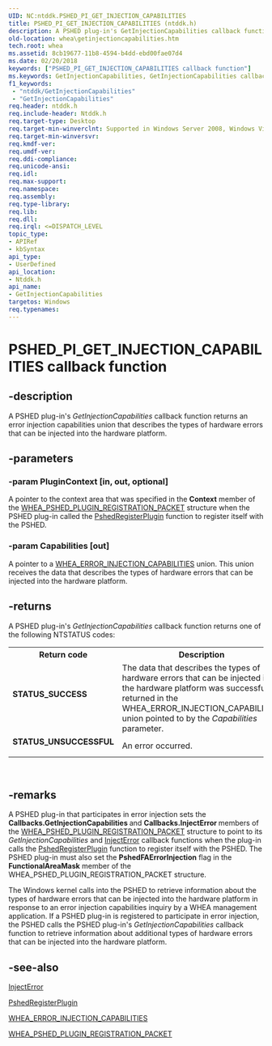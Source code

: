 ```yaml
---
UID: NC:ntddk.PSHED_PI_GET_INJECTION_CAPABILITIES
title: PSHED_PI_GET_INJECTION_CAPABILITIES (ntddk.h)
description: A PSHED plug-in's GetInjectionCapabilities callback function returns an error injection capabilities union that describes the types of hardware errors that can be injected into the hardware platform.
old-location: whea\getinjectioncapabilities.htm
tech.root: whea
ms.assetid: 8cb19677-11b8-4594-b4dd-ebd00fae07d4
ms.date: 02/20/2018
keywords: ["PSHED_PI_GET_INJECTION_CAPABILITIES callback function"]
ms.keywords: GetInjectionCapabilities, GetInjectionCapabilities callback function [WHEA Drivers and Applications], PSHED_PI_GET_INJECTION_CAPABILITIES, PSHED_PI_GET_INJECTION_CAPABILITIES callback, ntddk/GetInjectionCapabilities, whea.getinjectioncapabilities, whearef_0c5e00c7-c5d7-4e28-a351-7831d883c70f.xml
f1_keywords:
 - "ntddk/GetInjectionCapabilities"
 - "GetInjectionCapabilities"
req.header: ntddk.h
req.include-header: Ntddk.h
req.target-type: Desktop
req.target-min-winverclnt: Supported in Windows Server 2008, Windows Vista SP1, and later versions of Windows.
req.target-min-winversvr: 
req.kmdf-ver: 
req.umdf-ver: 
req.ddi-compliance: 
req.unicode-ansi: 
req.idl: 
req.max-support: 
req.namespace: 
req.assembly: 
req.type-library: 
req.lib: 
req.dll: 
req.irql: <=DISPATCH_LEVEL
topic_type:
- APIRef
- kbSyntax
api_type:
- UserDefined
api_location:
- Ntddk.h
api_name:
- GetInjectionCapabilities
targetos: Windows
req.typenames: 
---
```


# PSHED_PI_GET_INJECTION_CAPABILITIES callback function


## -description


A PSHED plug-in's <i>GetInjectionCapabilities</i> callback function returns an error injection capabilities union that describes the types of hardware errors that can be injected into the hardware platform.


## -parameters




### -param PluginContext [in, out, optional]

A pointer to the context area that was specified in the <b>Context</b> member of the <a href="https://docs.microsoft.com/windows-hardware/drivers/ddi/ntddk/ns-ntddk-_whea_pshed_plugin_registration_packet">WHEA_PSHED_PLUGIN_REGISTRATION_PACKET</a> structure when the PSHED plug-in called the <a href="https://docs.microsoft.com/windows-hardware/drivers/ddi/ntddk/nf-ntddk-pshedregisterplugin">PshedRegisterPlugin</a> function to register itself with the PSHED.


### -param Capabilities [out]

A pointer to a <a href="https://docs.microsoft.com/windows-hardware/drivers/ddi/ntddk/ns-ntddk-_whea_error_injection_capabilities">WHEA_ERROR_INJECTION_CAPABILITIES</a> union. This union receives the data that describes the types of hardware errors that can be injected into the hardware platform.


## -returns



A PSHED plug-in's <i>GetInjectionCapabilities</i> callback function returns one of the following NTSTATUS codes:

<table>
<tr>
<th>Return code</th>
<th>Description</th>
</tr>
<tr>
<td width="40%">
<dl>
<dt><b>STATUS_SUCCESS</b></dt>
</dl>
</td>
<td width="60%">
The data that describes the types of hardware errors that can be injected into the hardware platform was successfully returned in the WHEA_ERROR_INJECTION_CAPABILITIES union pointed to by the <i>Capabilities</i> parameter.

</td>
</tr>
<tr>
<td width="40%">
<dl>
<dt><b>STATUS_UNSUCCESSFUL</b></dt>
</dl>
</td>
<td width="60%">
An error occurred.

</td>
</tr>
</table>
 




## -remarks



A PSHED plug-in that participates in error injection sets the <b>Callbacks.GetInjectionCapabilities </b>and <b>Callbacks.InjectError </b>members of the <a href="https://docs.microsoft.com/windows-hardware/drivers/ddi/ntddk/ns-ntddk-_whea_pshed_plugin_registration_packet">WHEA_PSHED_PLUGIN_REGISTRATION_PACKET</a> structure to point to its <i>GetInjectionCapabilities</i> and <a href="https://docs.microsoft.com/windows-hardware/drivers/ddi/ntddk/nc-ntddk-pshed_pi_inject_error">InjectError</a> callback functions when the plug-in calls the <a href="https://docs.microsoft.com/windows-hardware/drivers/ddi/ntddk/nf-ntddk-pshedregisterplugin">PshedRegisterPlugin</a> function to register itself with the PSHED. The PSHED plug-in must also set the <b>PshedFAErrorInjection</b> flag in the <b>FunctionalAreaMask</b> member of the WHEA_PSHED_PLUGIN_REGISTRATION_PACKET structure.

The Windows kernel calls into the PSHED to retrieve information about the types of hardware errors that can be injected into the hardware platform in response to an error injection capabilities inquiry by a WHEA management application. If a PSHED plug-in is registered to participate in error injection, the PSHED calls the PSHED plug-in's <i>GetInjectionCapabilities</i> callback function to retrieve information about additional types of hardware errors that can be injected into the hardware platform.




## -see-also




<a href="https://docs.microsoft.com/windows-hardware/drivers/ddi/ntddk/nc-ntddk-pshed_pi_inject_error">InjectError</a>



<a href="https://docs.microsoft.com/windows-hardware/drivers/ddi/ntddk/nf-ntddk-pshedregisterplugin">PshedRegisterPlugin</a>



<a href="https://docs.microsoft.com/windows-hardware/drivers/ddi/ntddk/ns-ntddk-_whea_error_injection_capabilities">WHEA_ERROR_INJECTION_CAPABILITIES</a>



<a href="https://docs.microsoft.com/windows-hardware/drivers/ddi/ntddk/ns-ntddk-_whea_pshed_plugin_registration_packet">WHEA_PSHED_PLUGIN_REGISTRATION_PACKET</a>
 

 


